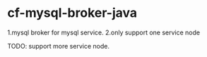 cf-mysql-broker-java
====================
1.mysql broker for mysql service.
2.only support one service node

TODO:
    support more service node.
